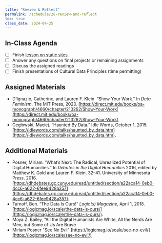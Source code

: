 ```yaml
---
title: "Review & Reflect"
permalink: /schedule/28-review-and-reflect
toc: true
class_date: 2024-04-25
---
```


## In-Class Agenda

- [ ] Finish [lesson on static sites]({{site.baseurl}}materials/interpreting-communicating-humanities-data/05-web-publishing/#publishing-your-site-with-github-pages).
- [ ] Answer any questions on final projects or remaining assignments
- [ ] Discuss the assigned readings
- [ ] Finish presentations of Cultural Data Principles (time permitting)

## Assigned Materials

- D’Ignazio, Catherine, and Lauren F. Klein. “Show Your Work.” In *Data Feminism*. The MIT Press, 2020. [https://direct.mit.edu/books/oa-monograph/4660/chapter/213292/Show-Your-Work](https://direct.mit.edu/books/oa-monograph/4660/chapter/213292/Show-Your-Work).
- Cegłowski, Maciej. “Haunted By Data.” Idle Words, October 1, 2015. [https://idlewords.com/talks/haunted_by_data.htm](https://idlewords.com/talks/haunted_by_data.htm).

## Additional Materials

- Posner, Miriam. “What’s Next: The Radical, Unrealized Potential of Digital Humanities.” In *Debates in the Digital Humanities* 2016, edited by Matthew K. Gold and Lauren F. Klein, 32–41. University of Minnesota Press, 2016. [https://dhdebates.gc.cuny.edu/read/untitled/section/a22aca14-0eb0-4cc6-a622-6fee9428a357](https://dhdebates.gc.cuny.edu/read/untitled/section/a22aca14-0eb0-4cc6-a622-6fee9428a357).
- Tarnoff, Ben. “The Data Is Ours!” *Logic(s) Magazine*, April 1, 2018. [https://logicmag.io/scale/the-data-is-ours/](https://logicmag.io/scale/the-data-is-ours/).
- Moya Z. Bailey, “All the Digital Humanists Are White, All the Nerds Are Men, but Some of Us Are Brave
- Miriam Posner "See No Evil" [https://logicmag.io/scale/see-no-evil/](https://logicmag.io/scale/see-no-evil/)